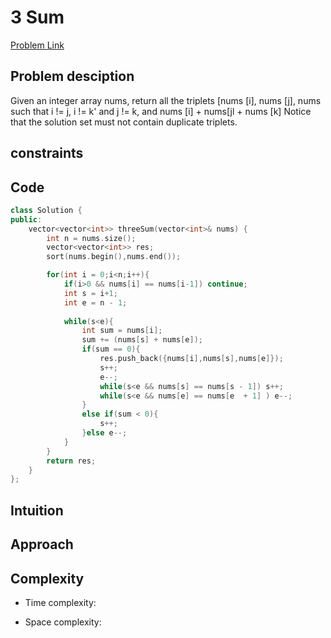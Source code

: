 # 3 Sum
[Problem Link](https://leetcode.com/problems/3sum/submissions/1375163036/)

## Problem desciption 

Given an integer array nums, return all the triplets [nums [i], nums [j], nums such that
i
!= j, i != k' and j != k, and nums [i] + nums[jl + nums [k]
Notice that the solution set must not contain duplicate triplets.

## constraints


## Code
```cpp
class Solution {
public:
    vector<vector<int>> threeSum(vector<int>& nums) {
        int n = nums.size();
        vector<vector<int>> res;
        sort(nums.begin(),nums.end());

        for(int i = 0;i<n;i++){
            if(i>0 && nums[i] == nums[i-1]) continue;
            int s = i+1;
            int e = n - 1;
            
            while(s<e){
                int sum = nums[i];
                sum += (nums[s] + nums[e]);
                if(sum == 0){
                    res.push_back({nums[i],nums[s],nums[e]}); 
                    s++;
                    e--;
                    while(s<e && nums[s] == nums[s - 1]) s++;
                    while(s<e && nums[e] == nums[e  + 1] ) e--;
                }
                else if(sum < 0){
                    s++;
                }else e--;
            }
        }
        return res;
    }
};
```

## Intuition


## Approach


## Complexity
- Time complexity:


- Space complexity:
